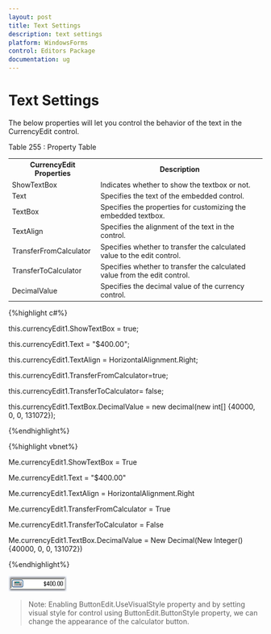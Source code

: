 ```yaml
---
layout: post
title: Text Settings
description: text settings
platform: WindowsForms
control: Editors Package
documentation: ug
---
```


# Text Settings

The below properties will let you control the behavior of the text in the CurrencyEdit control.

Table 255 : Property Table

<table>
<tr>
<th>
CurrencyEdit Properties</th><th>
Description</th></tr>
<tr>
<td>
ShowTextBox</td><td>
Indicates whether to show the textbox or not.</td></tr>
<tr>
<td>
Text</td><td>
Specifies the text of the embedded control.</td></tr>
<tr>
<td>
TextBox</td><td>
Specifies the properties for customizing the embedded textbox.</td></tr>
<tr>
<td>
TextAlign</td><td>
Specifies the alignment of the text in the control.</td></tr>
<tr>
<td>
TransferFromCalculator</td><td>
Specifies whether to transfer the calculated value to the edit control.</td></tr>
<tr>
<td>
TransferToCalculator</td><td>
Specifies whether to transfer the calculated value from the edit control.</td></tr>
<tr>
<td>
DecimalValue</td><td>
Specifies the decimal value of the currency control.</td></tr>
</table>


{%highlight c#%}



this.currencyEdit1.ShowTextBox = true;

this.currencyEdit1.Text = "$400.00";

this.currencyEdit1.TextAlign = HorizontalAlignment.Right;

this.currencyEdit1.TransferFromCalculator=true;

this.currencyEdit1.TransferToCalculator= false;

this.currencyEdit1.TextBox.DecimalValue = new decimal(new int[] {40000, 0, 0, 131072});


{%endhighlight%}

{%highlight vbnet%}

Me.currencyEdit1.ShowTextBox = True

Me.currencyEdit1.Text = "$400.00"

Me.currencyEdit1.TextAlign = HorizontalAlignment.Right

Me.currencyEdit1.TransferFromCalculator = True

Me.currencyEdit1.TransferToCalculator = False

Me.currencyEdit1.TextBox.DecimalValue = New Decimal(New Integer() {40000, 0, 0, 131072})

{%endhighlight%}

![](Overview_images/Overview_img417.png) 




> Note: Enabling ButtonEdit.UseVisualStyle property and by setting visual style for control using ButtonEdit.ButtonStyle property, we can change the appearance of the calculator button.
